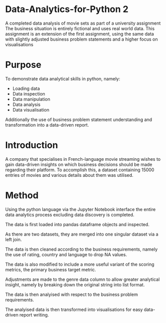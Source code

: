 # Data-Analytics-for-Python 2
A completed data analysis of movie sets as part of a university assignment
The business situation is entirely fictional and uses real world data.
This assignment is an extension of the first assignment, using the same data with slightly adjusted business problem statements and a higher focus on visualisations

# Purpose
To demonstrate data analytical skills in python, namely:
 - Loading data
 - Data inspection
 - Data manipulation
 - Data analysis
 - Data visualisation
 
 Additionally the use of business problem statement understanding and transformation into a data-driven report.

# Introduction
A company that specialises in French-language movie streaming wishes to gain data-driven insights on which business decisions should be made regarding their platform.
To accomplish this, a dataset containing 15000 entries of movies and various details about them was utilised.
# Method
Using the python language via the Jupyter Notebook interface the entire data analytics process excluding data discovery is completed.

The data is first loaded into pandas dataframe objects and inspected.

As there are two datasets, they are merged into one singular dataset via a left join.

The data is then cleaned according to the business requirements, namely the use of rating, country and language to drop NA values.

The data is also modified to include a more useful variant of the scoring metrics, the primary business target metric.

Adjustments are made to the genre data column to allow greater analytical insight, namely by breaking down the original string into list format.

The data is then analyised with respect to the business problem requirements.

The analyised data is then transformed into visualisations for easy data-driven report writing.
